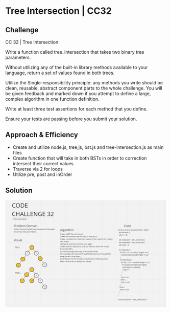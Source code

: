 # Tree Intersection | CC32

## Challenge
CC 32 | Tree Intersection

Write a function called tree_intersection that takes two binary tree parameters.

Without utilizing any of the built-in library methods available to your language, return a set of values found in both trees.

Utilize the Single-responsibility principle: any methods you write should be clean, reusable, abstract component parts to the whole challenge. You will be given feedback and marked down if you attempt to define a large, complex algorithm in one function definition.

Write at least three test assertions for each method that you define.

Ensure your tests are passing before you submit your solution.

## Approach & Efficiency
- Create and utilize node.js, tree,js, bst.js and tree-intersection.js as main files
- Create function that will take in both BSTs in order to correction intersect their correct values
- Traverse via 2 for loops
- Utilize pre, post and inOrder

## Solution
![WhiteBoard](CC32.PNG)